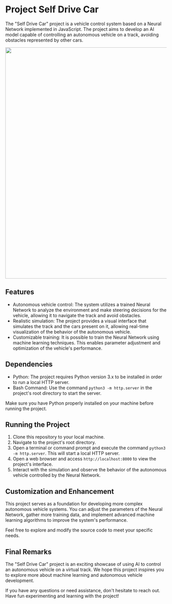 # Project Self Drive Car

The "Self Drive Car" project is a vehicle control system based on a Neural Network implemented in JavaScript. The project aims to develop an AI model capable of controlling an autonomous vehicle on a track, avoiding obstacles represented by other cars.

<div align="center">
   <img src="https://repository-images.githubusercontent.com/646170600/8496fbb1-3bc5-4b91-b15d-272a560767b3" width="720" />
</div>

## Features

- Autonomous vehicle control: The system utilizes a trained Neural Network to analyze the environment and make steering decisions for the vehicle, allowing it to navigate the track and avoid obstacles.
- Realistic simulation: The project provides a visual interface that simulates the track and the cars present on it, allowing real-time visualization of the behavior of the autonomous vehicle.
- Customizable training: It is possible to train the Neural Network using machine learning techniques. This enables parameter adjustment and optimization of the vehicle's performance.

## Dependencies

- Python: The project requires Python version 3.x to be installed in order to run a local HTTP server.
- Bash Command: Use the command `python3 -m http.server` in the project's root directory to start the server.

Make sure you have Python properly installed on your machine before running the project.

## Running the Project

1. Clone this repository to your local machine.
2. Navigate to the project's root directory.
3. Open a terminal or command prompt and execute the command `python3 -m http.server`. This will start a local HTTP server.
4. Open a web browser and access `http://localhost:8000` to view the project's interface.
5. Interact with the simulation and observe the behavior of the autonomous vehicle controlled by the Neural Network.

## Customization and Enhancement

This project serves as a foundation for developing more complex autonomous vehicle systems. You can adjust the parameters of the Neural Network, gather more training data, and implement advanced machine learning algorithms to improve the system's performance.

Feel free to explore and modify the source code to meet your specific needs.

## Final Remarks

The "Self Drive Car" project is an exciting showcase of using AI to control an autonomous vehicle on a virtual track. We hope this project inspires you to explore more about machine learning and autonomous vehicle development.

If you have any questions or need assistance, don't hesitate to reach out. Have fun experimenting and learning with the project!